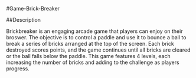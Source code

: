 #Game-Brick-Breaker

##Description

Brickbreaker is an engaging arcade game that players can enjoy on their broswer. The objective is to control a paddle and use it to bounce a ball to break a series of bricks arranged at the top of the screen. Each brick destroyed scores points, and the game continues until all bricks are cleared or the ball falls below the paddle. This game features 4 levels, each increasing the number of bricks and adding to the challenge as players progress.
